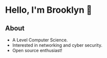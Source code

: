 # Hello, I'm Brooklyn :wave:

## About

 
- A Level Computer Science.
- Interested in networking and cyber security.
- Open source enthusiast!
